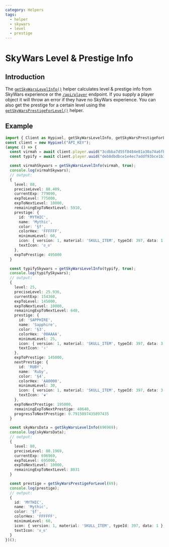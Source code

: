 ```yaml
---
category: Helpers
tags:
  - helper
  - skywars
  - level
  - prestige
---
```

# SkyWars Level & Prestige Info

## Introduction

The [<code class="language-javascript"><span class="token function">getSkyWarsLevelInfo</span><span class="token punctuation">(</span><span class="token punctuation">)</span></code>](/ts-api/#getskywarslevelinfo) helper calculates level & prestige info from SkyWars experience or the [`/api/player`](/ts-api/classes/player/#uuid) endpoint. If you supply a player object it will throw an error if they have no SkyWars experience. You can also get the prestige for a certain level using the [<code class="language-javascript"><span class="token function">getSkyWarsPrestigeForLevel</span><span class="token punctuation">(</span><span class="token punctuation">)</span></code>](/ts-api/#getskywarsprestigeforlevel) helper.

## Example

```typescript
import { Client as Hypixel, getSkyWarsLevelInfo, getSkyWarsPrestigeForLevel } from "@zikeji/hypixel";
const client = new Hypixel("API_KEY");
(async () => {
  const virmah = await client.player.uuid("3cdbba7d55f8484e81a30a74a6fb7998"); // Virmah
  const typify = await client.player.uuid("deb8dbdbce1e4ec7addf93bce1b3dbb3"); // Typify

  const virmahSkywars = getSkyWarsLevelInfo(virmah, true);
  console.log(virmahSkywars);
  // output:
  {
    level: 88,
    preciseLevel: 88.409,
    currentExp: 779090,
    expToLevel: 775000,
    expToNextLevel: 10000,
    remainingExpToNextLevel: 5910,
    prestige: {
      id: 'MYTHIC',
      name: 'Mythic',
      color: '§f',
      colorHex: 'FFFFFF',
      minimumLevel: 60,
      icon: { version: 1, material: 'SKULL_ITEM', typeId: 397, data: 1 },
      textIcon: 'ಠ_ಠ'
    },
    expToPrestige: 495000
  }

  const typifySkywars = getSkyWarsLevelInfo(typify, true);
  console.log(typifySkywars);
  // output:
  {
    level: 25,
    preciseLevel: 25.936,
    currentExp: 154360,
    expToLevel: 145000,
    expToNextLevel: 10000,
    remainingExpToNextLevel: 640,
    prestige: {
      id: 'SAPPHIRE',
      name: 'Sapphire',
      color: '§3',
      colorHex: '00AAAA',
      minimumLevel: 25,
      icon: { version: 1, material: 'SKULL_ITEM', typeId: 397, data: 3 },
      textIcon: '✌'
    },
    expToPrestige: 145000,
    nextPrestige: {
      id: 'RUBY',
      name: 'Ruby',
      color: '§4',
      colorHex: 'AA0000',
      minimumLevel: 30,
      icon: { version: 1, material: 'SKULL_ITEM', typeId: 397, data: 3 },
      textIcon: '❦'
    },
    expToNextPrestige: 195000,
    remainingExpToNextPrestige: 40640,
    progressToNextPrestige: 0.7915897435897435
  }

  const skyWarsData = getSkyWarsLevelInfo(696969);
  console.log(skyWarsData);
  // output:
  {
    level: 80,
    preciseLevel: 80.1969,
    currentExp: 696969,
    expToLevel: 695000,
    expToNextLevel: 10000,
    remainingExpToNextLevel: 8031
  }

  const prestige = getSkyWarsPrestigeForLevel(69);
  console.log(prestige);
  // output:
  {
    id: 'MYTHIC',
    name: 'Mythic',
    color: '§f',
    colorHex: 'FFFFFF',
    minimumLevel: 60,
    icon: { version: 1, material: 'SKULL_ITEM', typeId: 397, data: 1 },
    textIcon: 'ಠ_ಠ'
  }
})();
```